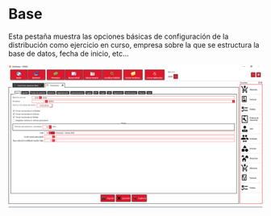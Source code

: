 # Base

Esta pestaña muestra las opciones básicas de configuración de la distribución como ejercicio en curso, empresa sobre la que se estructura la base de datos, fecha de inicio, etc...

![](<../../../.gitbook/assets/image (407).png>)

